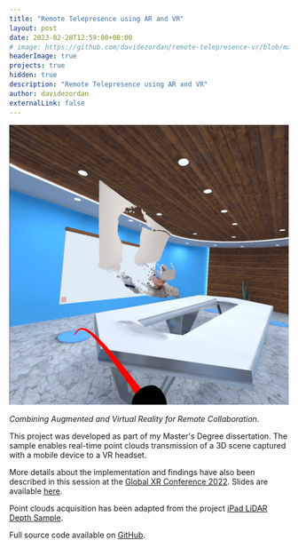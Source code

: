 ```yaml
---
title: "Remote Telepresence using AR and VR"
layout: post
date: 2023-02-28T12:59:00+00:00
# image: https://github.com/davidezordan/remote-telepresence-vr/blob/main/images/remote_telepresence.jpg
headerImage: true
projects: true
hidden: true
description: "Remote Telepresence using AR and VR"
author: davidezordan
externalLink: false
---
```


![Screenshot](/assets/images/posts/2023/remote_telepresence.jpg)

*Combining Augmented and Virtual Reality for Remote Collaboration*.

This project was developed as part of my Master's Degree dissertation.
The sample enables real-time point clouds transmission of a 3D scene captured with a mobile device to a VR headset.

More details about the implementation and findings have also been described in this session at the [Global XR Conference 2022](https://www.youtube.com/watch?v=fLJ_pID_-cA). Slides are available [here](https://davide.dev/global-xr-conference-2022-getting-started-real-time-point-clouds-ar-vr/).

Point clouds acquisition has been adapted from the project [iPad LiDAR Depth Sample](https://github.com/TakashiYoshinaga/iPad-LiDAR-Depth-Sample-for-Unity).

Full source code available on [GitHub](https://github.com/davidezordan/remote-telepresence-vr).